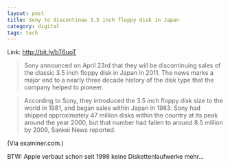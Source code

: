 ```yaml
---
layout: post
title: Sony to discontinue 3.5 inch floppy disk in Japan
category: digital
tags: tech
---
```


Link: http://bit.ly/bT6uoT

> Sony announced on April 23rd that they will be discontinuing sales of the classic 3.5 inch floppy disk in Japan in 2011. The news marks a major end to a nearly three decade history of the disk type that the company helped to pioneer.

> According to Sony, they introduced the 3.5 inch floppy disk size to the world in 1981, and began sales within Japan in 1983. Sony had shipped approximately 47 million disks within the country at its peak around the year 2000, but that number had fallen to around 8.5 million by 2009, Sankei News reported.

(Via examiner.com.)

BTW: Apple verbaut schon seit 1998 keine Diskettenlaufwerke mehr…